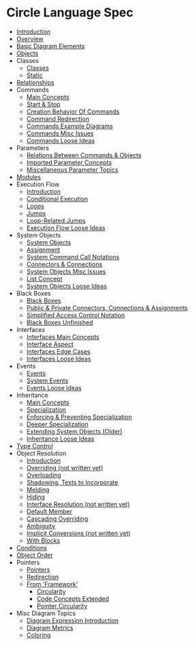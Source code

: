Circle Language Spec
====================

- [Introduction](https://github.com/jjvanzon/Circle-Language-Spec/tree/master/spec/introduction.md)
- [Overview](https://github.com/jjvanzon/Circle-Language-Spec/tree/master/spec/overview.md)
- [Basic Diagram Elements](https://github.com/jjvanzon/Circle-Language-Spec/tree/master/spec/basic-diagram-elements.md)
- [Objects](https://github.com/jjvanzon/Circle-Language-Spec/tree/master/spec/objects.md)
- Classes
    - [Classes](https://github.com/jjvanzon/Circle-Language-Spec/tree/master/spec/classes/classes.md)
    - [Static](https://github.com/jjvanzon/Circle-Language-Spec/tree/master/spec/classes/static-unfinished.md)
- [Relationships](https://github.com/jjvanzon/Circle-Language-Spec/tree/master/spec/relationships.md)
- Commands
    - [Main Concepts](https://github.com/jjvanzon/Circle-Language-Spec/tree/master/spec/commands/commands-main-concepts.md)
    - [Start & Stop](https://github.com/jjvanzon/Circle-Language-Spec/tree/master/spec/commands/start-and-stop.md)
    - [Creation Behavior Of Commands](https://github.com/jjvanzon/Circle-Language-Spec/tree/master/spec/commands/creation-behavior-of-commands.md)
    - [Command Redirection](https://github.com/jjvanzon/Circle-Language-Spec/tree/master/spec/commands/command-redirection.md)
    - [Commands Example Diagrams](https://github.com/jjvanzon/Circle-Language-Spec/tree/master/spec/commands/commands-example-diagrams.md)
    - [Commands Misc Issues](https://github.com/jjvanzon/Circle-Language-Spec/tree/master/spec/commands/commands-misc-issues.md)
    - [Commands Loose Ideas](https://github.com/jjvanzon/Circle-Language-Spec/tree/master/spec/commands/commands-loose-ideas.md)
- Parameters
    - [Relations Between Commands & Objects](https://github.com/jjvanzon/Circle-Language-Spec/tree/master/spec/parameters/relations-between-commands-and-objects.md)
    - [Imported Parameter Concepts](https://github.com/jjvanzon/Circle-Language-Spec/tree/master/spec/parameters/imported-parameter-concepts.md)
    - [Miscellaneous Parameter Topics](https://github.com/jjvanzon/Circle-Language-Spec/tree/master/spec/parameters/miscellaneous-parameter-topics.md)
- [Modules](https://github.com/jjvanzon/Circle-Language-Spec/tree/master/spec/modules.md)
- Execution Flow
    - [Introduction](https://github.com/jjvanzon/Circle-Language-Spec/tree/master/spec/execution-flow/introduction-to-execution-flow.md)
    - [Conditional Execution](https://github.com/jjvanzon/Circle-Language-Spec/tree/master/spec/execution-flow/conditional-execution.md)
    - [Loops](https://github.com/jjvanzon/Circle-Language-Spec/tree/master/spec/execution-flow/loops.md)
    - [Jumps](https://github.com/jjvanzon/Circle-Language-Spec/tree/master/spec/execution-flow/jumps.md)
    - [Loop-Related Jumps](https://github.com/jjvanzon/Circle-Language-Spec/tree/master/spec/execution-flow/loop-related-jumps.md)
    - [Execution Flow Loose Ideas](https://github.com/jjvanzon/Circle-Language-Spec/tree/master/spec/execution-flow/execution-flow-loose-ideas.md)
- System Objects
    - [System Objects](https://github.com/jjvanzon/Circle-Language-Spec/tree/master/spec/system-objects/system-objects.md)
    - [Assignment](https://github.com/jjvanzon/Circle-Language-Spec/tree/master/spec/system-objects/assignment.md)
    - [System Command Call Notations](https://github.com/jjvanzon/Circle-Language-Spec/tree/master/spec/system-objects/system-command-call-notations.md)
    - [Connectors & Connections](https://github.com/jjvanzon/Circle-Language-Spec/tree/master/spec/system-objects/connectors-and-connections.md)
    - [System Objects Misc Issues](https://github.com/jjvanzon/Circle-Language-Spec/tree/master/spec/system-objects/system-objects-misc-issues.md)
    - [List Concept](https://github.com/jjvanzon/Circle-Language-Spec/tree/master/spec/system-objects/list-concept.md)
    - [System Objects Loose Ideas](https://github.com/jjvanzon/Circle-Language-Spec/tree/master/spec/system-objects/system-objects-loose-ideas.md)
- Black Boxes
    - [Black Boxes](https://github.com/jjvanzon/Circle-Language-Spec/tree/master/spec/black-boxes/black-boxes.md)
    - [Public & Private Connectors, Connections & Assignments](https://github.com/jjvanzon/Circle-Language-Spec/tree/master/spec/black-boxes/public-and-private-connectors-connections-and-assignments.md)
    - [Simplified Access Control Notation](https://github.com/jjvanzon/Circle-Language-Spec/tree/master/spec/black-boxes/simplified-access-control-notation.md)
    - [Black Boxes Unfinished](https://github.com/jjvanzon/Circle-Language-Spec/tree/master/spec/black-boxes/black-boxes-unfinished.md)
- Interfaces
    - [Interfaces Main Concepts](https://github.com/jjvanzon/Circle-Language-Spec/tree/master/spec/interfaces/interfaces-main-concepts.md)
    - [Interface Aspect](https://github.com/jjvanzon/Circle-Language-Spec/tree/master/spec/interfaces/interface-aspect.md)
    - [Interfaces Edge Cases](https://github.com/jjvanzon/Circle-Language-Spec/tree/master/spec/interfaces/interfaces-edge-cases.md)
    - [Interfaces Loose Ideas](https://github.com/jjvanzon/Circle-Language-Spec/tree/master/spec/interfaces/interfaces-loose-ideas.md)
- Events
    - [Events](https://github.com/jjvanzon/Circle-Language-Spec/tree/master/spec/events/events.md)
    - [System Events](https://github.com/jjvanzon/Circle-Language-Spec/tree/master/spec/events/system-events.md)
    - [Events Loose Ideas](https://github.com/jjvanzon/Circle-Language-Spec/tree/master/spec/events/events-loose-ideas.md)
- Inheritance
    - [Main Concepts](https://github.com/jjvanzon/Circle-Language-Spec/tree/master/spec/inheritance/inheritance-main-concepts.md)
    - [Specialization](https://github.com/jjvanzon/Circle-Language-Spec/tree/master/spec/inheritance/specialization.md)
    - [Enforcing & Preventing Specialization](https://github.com/jjvanzon/Circle-Language-Spec/tree/master/spec/inheritance/enforcing-and-preventing-specialization.md)
    - [Deeper Specialization](https://github.com/jjvanzon/Circle-Language-Spec/tree/master/spec/inheritance/deeper-specialization.md)
    - [Extending System Objects (Older)](https://github.com/jjvanzon/Circle-Language-Spec/tree/master/spec/inheritance/extending-system-objects-older.md)
    - [Inheritance Loose Ideas](https://github.com/jjvanzon/Circle-Language-Spec/tree/master/spec/inheritance/inheritance-loose-ideas.md)
- [Type Control](https://github.com/jjvanzon/Circle-Language-Spec/tree/master/spec/type-safety-genericity-explicit.md)
- Object Resolution
    - [Introduction](https://github.com/jjvanzon/Circle-Language-Spec/tree/master/spec/object-resolution/object-resolution-introduction.md)
    - [Overriding (not written yet)](https://github.com/jjvanzon/Circle-Language-Spec/tree/master/spec/object-resolution/overriding-not-written-yet.md)
    - [Overloading](https://github.com/jjvanzon/Circle-Language-Spec/tree/master/spec/object-resolution/overloading.md)
    - [Shadowing, Texts to Incorporate](https://github.com/jjvanzon/Circle-Language-Spec/tree/master/spec/object-resolution/shadowing-texts-to-incorporate.md)
    - [Melding](https://github.com/jjvanzon/Circle-Language-Spec/tree/master/spec/object-resolution/melding.md)
    - [Hiding](https://github.com/jjvanzon/Circle-Language-Spec/tree/master/spec/object-resolution/hiding.md)
    - [Interface Resolution (not written yet)](https://github.com/jjvanzon/Circle-Language-Spec/tree/master/spec/object-resolution/interface-resolution-not-written-yet.md)
    - [Default Member](https://github.com/jjvanzon/Circle-Language-Spec/tree/master/spec/object-resolution/default-member.md)
    - [Cascading Overriding](https://github.com/jjvanzon/Circle-Language-Spec/tree/master/spec/object-resolution/cascading-overriding.md)
    - [Ambiguity](https://github.com/jjvanzon/Circle-Language-Spec/tree/master/spec/object-resolution/ambiguity.md)
    - [Implicit Conversions (not written yet)](https://github.com/jjvanzon/Circle-Language-Spec/tree/master/spec/object-resolution/implicit-conversions-not-written-yet.md)
    - [With Blocks](https://github.com/jjvanzon/Circle-Language-Spec/tree/master/spec/object-resolution/with-blocks.md)
- [Conditions](https://github.com/jjvanzon/Circle-Language-Spec/tree/master/spec/conditions.md)
- [Object Order](https://github.com/jjvanzon/Circle-Language-Spec/tree/master/spec/object-order.md)
- Pointers
    - [Pointers](https://github.com/jjvanzon/Circle-Language-Spec/tree/master/spec/pointers/pointers.md)
    - [Redirection](https://github.com/jjvanzon/Circle-Language-Spec/tree/master/spec/pointers/redirection.md)
    - [From 'Framework'](https://github.com/jjvanzon/Circle-Language-Spec/tree/master/spec/pointers/from-framework)
        - [Circularity](https://github.com/jjvanzon/Circle-Language-Spec/tree/master/spec/pointers/from-framework/circularity.md)
        - [Code Concepts Extended](https://github.com/jjvanzon/Circle-Language-Spec/tree/master/spec/pointers/from-framework/code-concepts-extended.md)
        - [Pointer Circularity](https://github.com/jjvanzon/Circle-Language-Spec/tree/master/spec/pointers/from-framework/pointer-circularity.md)
- Misc Diagram Topics
    - [Diagram Expression Introduction](https://github.com/jjvanzon/Circle-Language-Spec/tree/master/spec/misc-diagram-topics/diagram-expression-introduction.md)
    - [Diagram Metrics](https://github.com/jjvanzon/Circle-Language-Spec/tree/master/spec/misc-diagram-topics/diagram-metrics.md)
    - [Coloring](https://github.com/jjvanzon/Circle-Language-Spec/tree/master/spec/misc-diagram-topics/coloring.md)